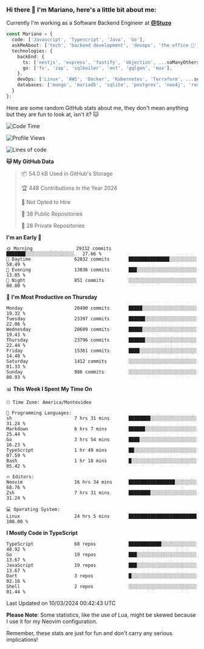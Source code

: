 ### Hi there 👋 I'm Mariano, here's a little bit about me:

Currently I'm working as a Software Backend Engineer at [**@Stuzo**](https://www.stuzo.com/)

```ts
const Mariano = {
  code: ['Javascript', 'Typescript', 'Java', 'Go'],
  askMeAbout: ['tech', 'backend development', 'devops', 'the office 💼'],
  technologies: {
    backEnd: {
      ts: ['nestjs', 'express', 'fastify', 'objection', ...soManyOthersFrameworks],
      go: ['fx', 'zap', 'sqlboiler', 'ent', 'gqlgen', 'mux'],
    },
    devOps: ['Linux', 'AWS', 'Docker', 'Kubernetes', 'Terraform', ...soManyOthersTools],
    databases: ['mongo', 'mariadb', 'sqlite', 'postgres', 'neo4j', 'redis', ...],
  }
};
```

Here are some random GitHub stats about me, they don't mean anything but they are fun to look at, isn't it? 🐱

<!--START_SECTION:waka-->
![Code Time](http://img.shields.io/badge/Code%20Time-1%2C770%20hrs%2048%20mins-blue)

![Profile Views](http://img.shields.io/badge/Profile%20Views-0-blue)

![Lines of code](https://img.shields.io/badge/From%20Hello%20World%20I%27ve%20Written-17.8%20million%20lines%20of%20code-blue)

**🐱 My GitHub Data** 

> 📦 54.0 kB Used in GitHub's Storage 
 > 
> 🏆 448 Contributions in the Year 2024
 > 
> 🚫 Not Opted to Hire
 > 
> 📜 38 Public Repositories 
 > 
> 🔑 28 Private Repositories 
 > 
**I'm an Early 🐤** 

```text
🌞 Morning                29332 commits       ███████░░░░░░░░░░░░░░░░░░   27.66 % 
🌆 Daytime                62032 commits       ███████████████░░░░░░░░░░   58.49 % 
🌃 Evening                13836 commits       ███░░░░░░░░░░░░░░░░░░░░░░   13.05 % 
🌙 Night                  851 commits         ░░░░░░░░░░░░░░░░░░░░░░░░░   00.80 % 
```
📅 **I'm Most Productive on Thursday** 

```text
Monday                   20490 commits       █████░░░░░░░░░░░░░░░░░░░░   19.32 % 
Tuesday                  23397 commits       ██████░░░░░░░░░░░░░░░░░░░   22.06 % 
Wednesday                20609 commits       █████░░░░░░░░░░░░░░░░░░░░   19.43 % 
Thursday                 23796 commits       ██████░░░░░░░░░░░░░░░░░░░   22.44 % 
Friday                   15361 commits       ████░░░░░░░░░░░░░░░░░░░░░   14.48 % 
Saturday                 1412 commits        ░░░░░░░░░░░░░░░░░░░░░░░░░   01.33 % 
Sunday                   986 commits         ░░░░░░░░░░░░░░░░░░░░░░░░░   00.93 % 
```


📊 **This Week I Spent My Time On** 

```text
🕑︎ Time Zone: America/Montevideo

💬 Programming Languages: 
sh                       7 hrs 31 mins       ████████░░░░░░░░░░░░░░░░░   31.24 % 
Markdown                 6 hrs 7 mins        ██████░░░░░░░░░░░░░░░░░░░   25.44 % 
Go                       3 hrs 54 mins       ████░░░░░░░░░░░░░░░░░░░░░   16.23 % 
TypeScript               1 hr 49 mins        ██░░░░░░░░░░░░░░░░░░░░░░░   07.59 % 
Bash                     1 hr 18 mins        █░░░░░░░░░░░░░░░░░░░░░░░░   05.42 % 

🔥 Editors: 
Neovim                   16 hrs 34 mins      █████████████████░░░░░░░░   68.76 % 
Zsh                      7 hrs 31 mins       ████████░░░░░░░░░░░░░░░░░   31.24 % 

💻 Operating System: 
Linux                    24 hrs 5 mins       █████████████████████████   100.00 % 
```

**I Mostly Code in TypeScript** 

```text
TypeScript               68 repos            ████████████░░░░░░░░░░░░░   48.92 % 
Go                       19 repos            ███░░░░░░░░░░░░░░░░░░░░░░   13.67 % 
JavaScript               19 repos            ███░░░░░░░░░░░░░░░░░░░░░░   13.67 % 
Dart                     3 repos             █░░░░░░░░░░░░░░░░░░░░░░░░   02.16 % 
Shell                    2 repos             ░░░░░░░░░░░░░░░░░░░░░░░░░   01.44 % 
```




 Last Updated on 10/03/2024 00:42:43 UTC
<!--END_SECTION:waka-->

**Please Note**: Some statistics, like the use of Lua, might be skewed because I use it for my Neovim configuration.

Remember, these stats are just for fun and don't carry any serious implications!
